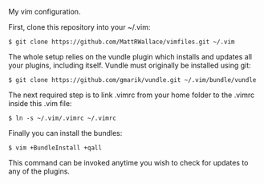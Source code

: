 My vim configuration.

First, clone this repository into your ~/.vim:

    $ git clone https://github.com/MattRWallace/vimfiles.git ~/.vim

The whole setup relies on the vundle plugin which installs and updates all your plugins, including itself.
Vundle must originally be installed using git:

    $ git clone https://github.com/gmarik/vundle.git ~/.vim/bundle/vundle

The next required step is to link .vimrc from your home folder to the .vimrc inside this .vim file:

    $ ln -s ~/.vim/.vimrc ~/.vimrc

Finally you can install the bundles:

    $ vim +BundleInstall +qall

This command can be invoked anytime you wish to check for updates to any of the plugins.
